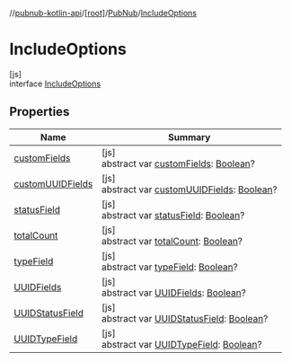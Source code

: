 //[pubnub-kotlin-api](../../../../index.md)/[[root]](../../index.md)/[PubNub](../index.md)/[IncludeOptions](index.md)

# IncludeOptions

[js]\
interface [IncludeOptions](index.md)

## Properties

| Name | Summary |
|---|---|
| [customFields](custom-fields.md) | [js]<br>abstract var [customFields](custom-fields.md): [Boolean](https://kotlinlang.org/api/latest/jvm/stdlib/kotlin-stdlib/kotlin/-boolean/index.html)? |
| [customUUIDFields](custom-u-u-i-d-fields.md) | [js]<br>abstract var [customUUIDFields](custom-u-u-i-d-fields.md): [Boolean](https://kotlinlang.org/api/latest/jvm/stdlib/kotlin-stdlib/kotlin/-boolean/index.html)? |
| [statusField](status-field.md) | [js]<br>abstract var [statusField](status-field.md): [Boolean](https://kotlinlang.org/api/latest/jvm/stdlib/kotlin-stdlib/kotlin/-boolean/index.html)? |
| [totalCount](total-count.md) | [js]<br>abstract var [totalCount](total-count.md): [Boolean](https://kotlinlang.org/api/latest/jvm/stdlib/kotlin-stdlib/kotlin/-boolean/index.html)? |
| [typeField](type-field.md) | [js]<br>abstract var [typeField](type-field.md): [Boolean](https://kotlinlang.org/api/latest/jvm/stdlib/kotlin-stdlib/kotlin/-boolean/index.html)? |
| [UUIDFields](-u-u-i-d-fields.md) | [js]<br>abstract var [UUIDFields](-u-u-i-d-fields.md): [Boolean](https://kotlinlang.org/api/latest/jvm/stdlib/kotlin-stdlib/kotlin/-boolean/index.html)? |
| [UUIDStatusField](-u-u-i-d-status-field.md) | [js]<br>abstract var [UUIDStatusField](-u-u-i-d-status-field.md): [Boolean](https://kotlinlang.org/api/latest/jvm/stdlib/kotlin-stdlib/kotlin/-boolean/index.html)? |
| [UUIDTypeField](-u-u-i-d-type-field.md) | [js]<br>abstract var [UUIDTypeField](-u-u-i-d-type-field.md): [Boolean](https://kotlinlang.org/api/latest/jvm/stdlib/kotlin-stdlib/kotlin/-boolean/index.html)? |
